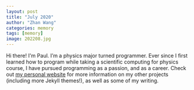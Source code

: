 ```yaml
---
layout: post
title: "July 2020"
author: "Zhan Wang"
categories: memory
tags: [memory]
image: 202208.jpg
---
```


Hi there! I'm Paul. I’m a physics major turned programmer. Ever since I first learned how to program while taking a scientific computing for physics course, I have pursued programming as a passion, and as a career. Check out [my personal website](https://www.lenpaul.com/) for more information on my other projects (including more Jekyll themes!), as well as some of my writing.
